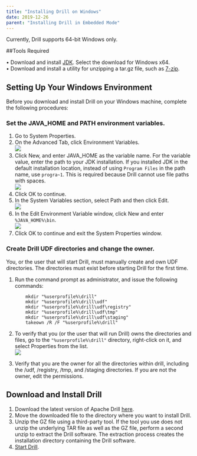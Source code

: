 ```yaml
---
title: "Installing Drill on Windows"
date: 2019-12-26
parent: "Installing Drill in Embedded Mode"
---
```


Currently, Drill supports 64-bit Windows only.  

##Tools Required  

•	Download and install [JDK](https://www.oracle.com/technetwork/java/javase/downloads/jdk8-downloads-2133151.html). Select the download for Windows x64.  
•	Download and install a utility for unzipping a tar.gz file, such as [7-zip](https://www.7-zip.org/download.html).  

## Setting Up Your Windows Environment  

Before you download and install Drill on your Windows machine, complete the following procedures:  

### Set the JAVA_HOME and PATH environment variables.  
1.	Go to System Properties. 
2.	On the Advanced Tab, click Environment Variables.  
![](https://i.imgur.com/lpytfmu.png)  
3.	Click New, and enter JAVA_HOME as the variable name. For the variable value, enter the path to your JDK installation. If you installed JDK in the default installation location, instead of using `Program Files` in the path name, use `progra~1`. This is required because Drill cannot use file paths with spaces.    
![](https://i.imgur.com/3CUoNNZ.png)  
4.	Click OK to continue.   
5.	In the System Variables section, select Path and then click Edit.  
![](https://i.imgur.com/nqv68Nu.png)
6.	In the Edit Environment Variable window, click New and enter `%JAVA_HOME%\bin`.  
![](https://i.imgur.com/2kevwLV.png)
7.	Click OK to continue and exit the System Properties window.    


### Create Drill UDF directories and change the owner.  

You, or the user that will start Drill, must manually create and own UDF directories. The directories must exist before starting Drill for the first time.   

1.	Run the command prompt as administrator, and issue the following commands:  
  
			mkdir "%userprofile%\drill"
			mkdir "%userprofile%\drill\udf"
			mkdir "%userprofile%\drill\udf\registry"
			mkdir "%userprofile%\drill\udf\tmp"
			mkdir "%userprofile%\drill\udf\staging"
			takeown /R /F "%userprofile%\drill"

2.	To verify that you (or the user that will run Drill) owns the directories and files, go to the `"%userprofile%\drill"` directory, right-click on it, and select Properties from the list.  
![](https://i.imgur.com/lLLYOMX.png)
3.	Verify that you are the owner for all the directories within drill, including the /udf, /registry, /tmp, and /staging directories. If you are not the owner, edit the permissions. 


## Download and Install Drill 

1. Download the latest version of Apache Drill [here](http://www-us.apache.org/dist/drill/drill-1.17.0/apache-drill-1.17.0.tar.gz).
2. Move the downloaded file to the directory where you want to install Drill.
3. Unzip the GZ file using a third-party tool. If the tool you use does not unzip the underlying TAR file as well as the GZ file, perform a second unzip to extract the Drill software. The extraction process creates the installation directory containing the Drill software.  
4. [Start Drill]({{site.baseurl}}/docs/starting-drill-on-windows). 
